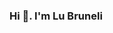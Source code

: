 ###                                        Hi 👋. I'm Lu Bruneli

<!--

Here are some ideas to get you started:

- 🔭 I’m currently working with Javascript, Behat, Cypress.
 
- 🌱 I'm always in constant learning.

- 💬 Ask me about Agile Testing.

- 📫 How to reach me: lubruneli.qa@gmail.com

-->








